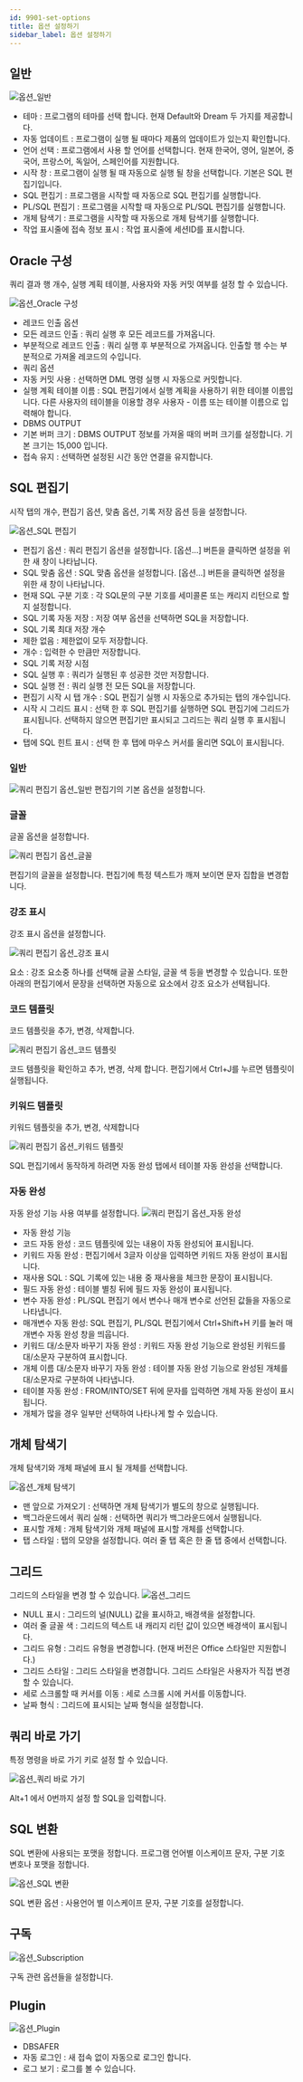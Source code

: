 ```yaml
---
id: 9901-set-options
title: 옵션 설정하기
sidebar_label: 옵션 설정하기
---
```



## 일반

![옵션_일반](https://s3.ap-northeast-2.amazonaws.com/sqlgate-manual-content/1540F23C8038DBD753F4A8ACA34518A5.jpg)
- 테마 : 프로그램의 테마를 선택 합니다. 현재 Default와 Dream 두 가지를 제공합니다.
- 자동 업데이트 : 프로그램이 실행 될 때마다 제품의 업데이트가 있는지 확인합니다.
- 언어 선택 : 프로그램에서 사용 할 언어를 선택합니다. 현재 한국어, 영어, 일본어, 중국어, 프랑스어, 독일어, 스페인어를 지원합니다.
- 시작 창 : 프로그램이 실행 될 때 자동으로 실행 될 창을 선택합니다. 기본은 SQL 편집기입니다.
- SQL 편집기 : 프로그램을 시작할 때 자동으로 SQL 편집기를 실행합니다.
- PL/SQL 편집기 : 프로그램을 시작할 때 자동으로 PL/SQL 편집기를 실행합니다.
- 개체 탐색기 : 프로그램을 시작할 때 자동으로 개체 탐색기를 실행합니다.
- 작업 표시줄에 접속 정보 표시 : 작업 표시줄에 세션ID를 표시합니다.


## Oracle 구성

쿼리 결과 행 개수, 실행 계획 테이블, 사용자와 자동 커밋 여부를 설정 할 수 있습니다.

![옵션_Oracle 구성](https://s3.ap-northeast-2.amazonaws.com/sqlgate-manual-content/86A3BF2E042FB6512E9907502B8B05E2.jpg)

- 레코드 인출 옵션
- 모든 레코드 인출 : 쿼리 실행 후 모든 레코드를 가져옵니다.
- 부분적으로 레코드 인출 : 쿼리 실행 후 부분적으로 가져옵니다. 인출할 행 수는 부분적으로 가져올 레코드의 수입니다.
- 쿼리 옵션
- 자동 커밋 사용 : 선택하면 DML 명령 실행 시 자동으로 커밋합니다.
- 실행 계획 테이블 이름 : SQL 편집기에서 실행 계획을 사용하기 위한 테이블 이름입니다. 다른 사용자의 테이블을 이용할 경우 사용자 - 이름 또는 테이블 이름으로 입력해야 합니다.
- DBMS OUTPUT
- 기본 버퍼 크기 : DBMS OUTPUT 정보를 가져올 때의 버퍼 크기를 설정합니다. 기본 크기는 15,000 입니다.
- 접속 유지 : 선택하면 설정된 시간 동안 연결을 유지합니다.


## SQL 편집기

시작 탭의 개수, 편집기 옵션, 맞춤 옵션, 기록 저장 옵션 등을 설정합니다.

![옵션_SQL 편집기](https://s3.ap-northeast-2.amazonaws.com/sqlgate-manual-content/4376E0E3E6ECE343965CF14C9456DA78.jpg)

- 편집기 옵션 : 쿼리 편집기 옵션을 설정합니다. [옵션…] 버튼을 클릭하면 설정을 위한 새 창이 나타납니다.
- SQL 맞춤 옵션 : SQL 맞춤 옵션을 설정합니다. [옵션…] 버튼을 클릭하면 설정을 위한 새 창이 나타납니다.
- 현재 SQL 구분 기호 : 각 SQL문의 구분 기호를 세미콜론 또는 캐리지 리턴으로 할지 설정합니다.
- SQL 기록 자동 저장 : 저장 여부 옵션을 선택하면 SQL을 저장합니다.
- SQL 기록 최대 저장 개수
- 제한 없음 : 제한없이 모두 저장합니다.
- 개수 : 입력한 수 만큼만 저장합니다.
- SQL 기록 저장 시점
- SQL 실행 후 : 쿼리가 실행된 후 성공한 것만 저장합니다.
- SQL 실행 전 : 쿼리 실행 전 모든 SQL을 저장합니다.
- 편집기 시작 시 탭 개수 : SQL 편집기 실행 시 자동으로 추가되는 탭의 개수입니다.
- 시작 시 그리드 표시 : 선택 한 후 SQL 편집기를 실행하면 SQL 편집기에 그리드가 표시됩니다. 선택하지 않으면 편집기만 표시되고 그리드는 쿼리 실행 후 표시됩니다.
- 탭에 SQL 힌트 표시 : 선택 한 후 탭에 마우스 커서를 올리면 SQL이 표시됩니다.


### 일반

![쿼리 편집기 옵션_일반](https://s3.ap-northeast-2.amazonaws.com/sqlgate-manual-content/C16E7A253D0507B460AE230626F1D12E.jpg)
편집기의 기본 옵션을 설정합니다.


### 글꼴

글꼴 옵션을 설정합니다.

![쿼리 편집기 옵션_글꼴](https://s3.ap-northeast-2.amazonaws.com/sqlgate-manual-content/C6F67CD35142107D42DD1371E1B38097.jpg)

편집기의 글꼴을 설정합니다. 편집기에 특정 텍스트가 깨져 보이면 문자 집합을 변경합니다.


### 강조 표시

강조 표시 옵션을 설정합니다.

![쿼리 편집기 옵션_강조 표시](https://s3.ap-northeast-2.amazonaws.com/sqlgate-manual-content/0D2FFF8FB796E99C65ECE37781834C9E.jpg)

요소 : 강조 요소중 하나를 선택해 글꼴 스타일, 글꼴 색 등을 변경할 수 있습니다. 또한 아래의 편집기에서 문장을 선택하면 자동으로 요소에서 강조 요소가 선택됩니다.


### 코드 템플릿

코드 템플릿을 추가, 변경, 삭제합니다.

![쿼리 편집기 옵션_코드 템플릿](https://s3.ap-northeast-2.amazonaws.com/sqlgate-manual-content/C07F3A33E8617302FC6FB1C23E1ABBF1.jpg)

코드 템플릿을 확인하고 추가, 변경, 삭제 합니다. 편집기에서 Ctrl+J를 누르면 템플릿이 실행됩니다.


### 키워드 템플릿

키워드 템플릿을 추가, 변경, 삭제합니다

![쿼리 편집기 옵션_키워드 템플릿](https://s3.ap-northeast-2.amazonaws.com/sqlgate-manual-content/09CD3EABAB93CA99D445A86D13218F42.jpg)

SQL 편집기에서 동작하게 하려면 자동 완성 탭에서 테이블 자동 완성을 선택합니다.


### 자동 완성

자동 완성 기능 사용 여부를 설정합니다.
![쿼리 편집기 옵션_자동 완성](https://s3.ap-northeast-2.amazonaws.com/sqlgate-manual-content/2FCD274DD0E0A7C7D21494787411FA9E.jpg)

- 자동 완성 기능
- 코드 자동 완성 : 코드 템플릿에 있는 내용이 자동 완성되어 표시됩니다.
- 키워드 자동 완성 : 편집기에서 3글자 이상을 입력하면 키워드 자동 완성이 표시됩니다.
- 재사용 SQL : SQL 기록에 있는 내용 중 재사용을 체크한 문장이 표시됩니다.
- 필드 자동 완성 : 테이블 별칭 뒤에 필드 자동 완성이 표시됩니다.
- 변수 자동 완성 : PL/SQL 편집기 에서 변수나 매개 변수로 선언된 값들을 자동으로 나타냅니다.
- 매개변수 자동 완성: SQL 편집기, PL/SQL 편집기에서 Ctrl+Shift+H 키를 눌러 매개변수 자동 완성 창을 띄웁니다.
- 키워드 대/소문자 바꾸기 자동 완성 : 키워드 자동 완성 기능으로 완성된 키워드를 대/소문자 구분하여 표시합니다.
- 개체 이름 대/소문자 바꾸기 자동 완성 : 테이블 자동 완성 기능으로 완성된 개체를 대/소문자로 구분하여 나타냅니다.
- 테이블 자동 완성 : FROM/INTO/SET 뒤에 문자를 입력하면 개체 자동 완성이 표시됩니다.
- 개체가 많을 경우 일부만 선택하여 나타나게 할 수 있습니다.



## 개체 탐색기

개체 탐색기와 개체 패널에 표시 될 개체를 선택합니다.

![옵션_개체 탐색기](https://s3.ap-northeast-2.amazonaws.com/sqlgate-manual-content/BBAD26DF4616140F98D55C6BDB6DDC81.jpg)

- 맨 앞으로 가져오기 : 선택하면 개체 탐색기가 별도의 창으로 실행됩니다.
- 백그라운드에서 쿼리 실해 : 선택하면 쿼리가 백그라운드에서 실행됩니다.
- 표시할 개체 : 개체 탐색기와 개체 패널에 표시할 개체를 선택합니다.
- 탭 스타일 : 탭의 모양을 설정합니다. 여러 줄 탭 혹은 한 줄 탭 중에서 선택합니다.



## 그리드

그리드의 스타일을 변경 할 수 있습니다.
![옵션_그리드](https://s3.ap-northeast-2.amazonaws.com/sqlgate-manual-content/1442DD7BA5E03079F71ABAC17FEC1AE0.jpg)

- NULL 표시 : 그리드의 널(NULL) 값을 표시하고, 배경색을 설정합니다.
- 여러 줄 글꼴 색 : 그리드의 텍스트 내 캐리지 리턴 값이 있으면 배경색이 표시됩니다.
- 그리드 유형 : 그리드 유형을 변경합니다. (현재 버전은 Office 스타일만 지원합니다.)
- 그리드 스타일 : 그리드 스타일을 변경합니다. 그리드 스타일은 사용자가 직접 변경할 수 있습니다.
- 세로 스크롤할 때 커서를 이동 : 세로 스크롤 시에 커서를 이동합니다.
- 날짜 형식 : 그리드에 표시되는 날짜 형식을 설정합니다.



## 쿼리 바로 가기

특정 명령을 바로 가기 키로 설정 할 수 있습니다.

![옵션_쿼리 바로 가기](https://s3.ap-northeast-2.amazonaws.com/sqlgate-manual-content/309DA62AFDA3D923508E731B834014DB.jpg)

Alt+1 에서 0번까지 설정 할 SQL을 입력합니다.




## SQL 변환

SQL 변환에 사용되는 포맷을 정합니다. 프로그램 언어별 이스케이프 문자, 구분 기호 변호나 포맷을 정합니다.

![옵션_SQL 변환](https://s3.ap-northeast-2.amazonaws.com/sqlgate-manual-content/579B0E5E9C42AC87764B101FAF9E497E.jpg)

SQL 변환 옵션 : 사용언어 별 이스케이프 문자, 구분 기호를 설정합니다.



## 구독


![옵션_Subscription](https://s3.ap-northeast-2.amazonaws.com/sqlgate-manual-content/579B0E5E9C42AC87764B101FAF9E497E.jpg)

구독 관련 옵션들을 설정합니다.



## Plugin

![옵션_Plugin](https://s3.ap-northeast-2.amazonaws.com/sqlgate-manual-content/579B0E5E9C42AC87764B101FAF9E497E.jpg)

- DBSAFER
- 자동 로그인 : 새 접속 없이 자동으로 로그인 합니다.
- 로그 보기 : 로그를 볼 수 있습니다.